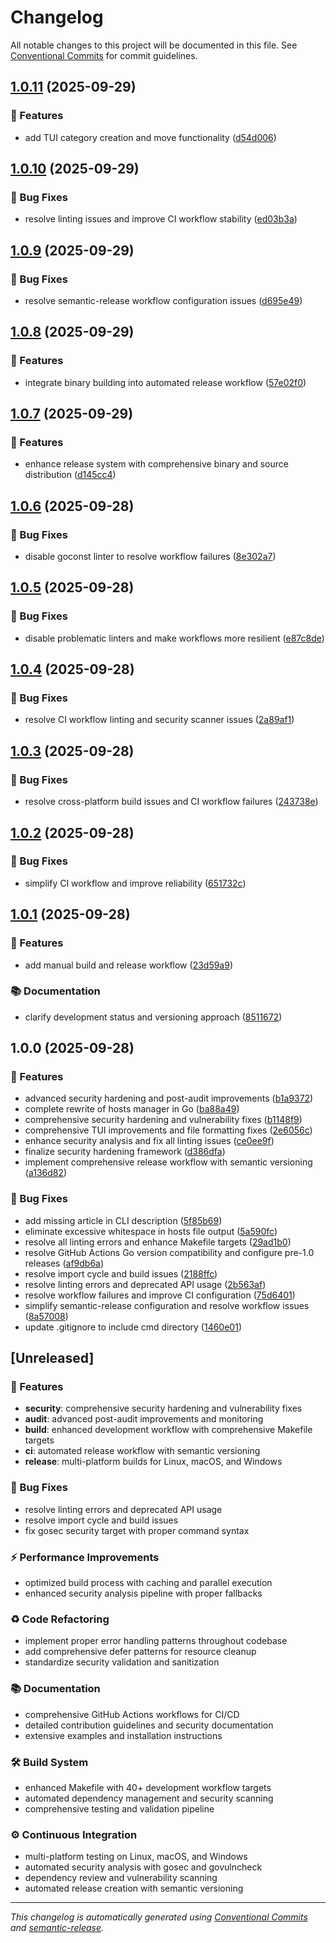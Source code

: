 # Changelog

All notable changes to this project will be documented in this file. See [Conventional Commits](https://conventionalcommits.org) for commit guidelines.

## [1.0.11](https://github.com/brandonhon/hosts-manager/compare/v1.0.10...v1.0.11) (2025-09-29)

### 🚀 Features

* add TUI category creation and move functionality ([d54d006](https://github.com/brandonhon/hosts-manager/commit/d54d006b6469e320fd53d3c2e04b1ca1f2256d43))

## [1.0.10](https://github.com/brandonhon/hosts-manager/compare/v1.0.9...v1.0.10) (2025-09-29)

### 🐛 Bug Fixes

* resolve linting issues and improve CI workflow stability ([ed03b3a](https://github.com/brandonhon/hosts-manager/commit/ed03b3afc2f5c8c3763036f956681b3ae01e73f5))

## [1.0.9](https://github.com/brandonhon/hosts-manager/compare/v1.0.8...v1.0.9) (2025-09-29)

### 🐛 Bug Fixes

* resolve semantic-release workflow configuration issues ([d695e49](https://github.com/brandonhon/hosts-manager/commit/d695e49c590ddf0a1039eb8728b66cc979651efd))

## [1.0.8](https://github.com/brandonhon/hosts-manager/compare/v1.0.7...v1.0.8) (2025-09-29)

### 🚀 Features

* integrate binary building into automated release workflow ([57e02f0](https://github.com/brandonhon/hosts-manager/commit/57e02f04a89f05f6d9460590a47f30517687e214))

## [1.0.7](https://github.com/brandonhon/hosts-manager/compare/v1.0.6...v1.0.7) (2025-09-29)

### 🚀 Features

* enhance release system with comprehensive binary and source distribution ([d145cc4](https://github.com/brandonhon/hosts-manager/commit/d145cc433c91e9c26fd2582b5f56af03a3ad19ec))

## [1.0.6](https://github.com/brandonhon/hosts-manager/compare/v1.0.5...v1.0.6) (2025-09-28)

### 🐛 Bug Fixes

* disable goconst linter to resolve workflow failures ([8e302a7](https://github.com/brandonhon/hosts-manager/commit/8e302a766b3d7277c94885670ed8d767b7b11873))

## [1.0.5](https://github.com/brandonhon/hosts-manager/compare/v1.0.4...v1.0.5) (2025-09-28)

### 🐛 Bug Fixes

* disable problematic linters and make workflows more resilient ([e87c8de](https://github.com/brandonhon/hosts-manager/commit/e87c8def419b1562aba1012ac3d0a93be8e8c1c2))

## [1.0.4](https://github.com/brandonhon/hosts-manager/compare/v1.0.3...v1.0.4) (2025-09-28)

### 🐛 Bug Fixes

* resolve CI workflow linting and security scanner issues ([2a89af1](https://github.com/brandonhon/hosts-manager/commit/2a89af1290f4598c1fe824d8f22e242e0be05ab1))

## [1.0.3](https://github.com/brandonhon/hosts-manager/compare/v1.0.2...v1.0.3) (2025-09-28)

### 🐛 Bug Fixes

* resolve cross-platform build issues and CI workflow failures ([243738e](https://github.com/brandonhon/hosts-manager/commit/243738ea7662324de0904fa1d640b93d79ae24e4))

## [1.0.2](https://github.com/brandonhon/hosts-manager/compare/v1.0.1...v1.0.2) (2025-09-28)

### 🐛 Bug Fixes

* simplify CI workflow and improve reliability ([651732c](https://github.com/brandonhon/hosts-manager/commit/651732c57200a2eab60ad84968076df4910bdd50))

## [1.0.1](https://github.com/brandonhon/hosts-manager/compare/v1.0.0...v1.0.1) (2025-09-28)

### 🚀 Features

* add manual build and release workflow ([23d59a9](https://github.com/brandonhon/hosts-manager/commit/23d59a9d23e81d6eb0d4b4d19161f9dda3bc08a9))

### 📚 Documentation

* clarify development status and versioning approach ([8511672](https://github.com/brandonhon/hosts-manager/commit/85116728545d33f6f1175ac1d259df781daae6e8))

## 1.0.0 (2025-09-28)

### 🚀 Features

* advanced security hardening and post-audit improvements ([b1a9372](https://github.com/brandonhon/hosts-manager/commit/b1a9372b1527797c9eda1dc6bab4e03db723377c))
* complete rewrite of hosts manager in Go ([ba88a49](https://github.com/brandonhon/hosts-manager/commit/ba88a4900fd546fe5e0189e748cd402976d1d844))
* comprehensive security hardening and vulnerability fixes ([b1148f9](https://github.com/brandonhon/hosts-manager/commit/b1148f98872133882413e978122893c4cf653d5b))
* comprehensive TUI improvements and file formatting fixes ([2e6056c](https://github.com/brandonhon/hosts-manager/commit/2e6056c03b40b9ec2d5234970c15de9fe25650f2))
* enhance security analysis and fix all linting issues ([ce0ee9f](https://github.com/brandonhon/hosts-manager/commit/ce0ee9ff0fade93b8ce7c02410e1c3dac66d4539))
* finalize security hardening framework ([d386dfa](https://github.com/brandonhon/hosts-manager/commit/d386dfa1faacfe66bb24c12714c0239b4c167dc5))
* implement comprehensive release workflow with semantic versioning ([a136d82](https://github.com/brandonhon/hosts-manager/commit/a136d82603ced7ef7b87fdc52ff30244f4a31fb7))

### 🐛 Bug Fixes

* add missing article in CLI description ([5f85b69](https://github.com/brandonhon/hosts-manager/commit/5f85b697b248d868e83a73e4b23645b19453397f))
* eliminate excessive whitespace in hosts file output ([5a590fc](https://github.com/brandonhon/hosts-manager/commit/5a590fc61e2a29aeed88d47f6949c0c379e39737))
* resolve all linting errors and enhance Makefile targets ([29ad1b0](https://github.com/brandonhon/hosts-manager/commit/29ad1b0dec629600f0966d364b5caef0782bac72))
* resolve GitHub Actions Go version compatibility and configure pre-1.0 releases ([af9db6a](https://github.com/brandonhon/hosts-manager/commit/af9db6a1bb27a7d5e7bb64a4b58d8f8115e2fe7b))
* resolve import cycle and build issues ([2188ffc](https://github.com/brandonhon/hosts-manager/commit/2188ffc4d628e058ae131b93c1cbaf3f678ee033))
* resolve linting errors and deprecated API usage ([2b563af](https://github.com/brandonhon/hosts-manager/commit/2b563afc1eb195bd6aa0687e9428f407e5a64436))
* resolve workflow failures and improve CI configuration ([75d6401](https://github.com/brandonhon/hosts-manager/commit/75d64018f8d95b2ace515423e9766ae9afd0948f))
* simplify semantic-release configuration and resolve workflow issues ([8a57008](https://github.com/brandonhon/hosts-manager/commit/8a570089d6e7a90ae208f281899493e7140d64ef))
* update .gitignore to include cmd directory ([1460e01](https://github.com/brandonhon/hosts-manager/commit/1460e017b1652505ef0077eb8a3f3fa04f3c9718))

## [Unreleased]

### 🚀 Features

- **security**: comprehensive security hardening and vulnerability fixes
- **audit**: advanced post-audit improvements and monitoring
- **build**: enhanced development workflow with comprehensive Makefile targets
- **ci**: automated release workflow with semantic versioning
- **release**: multi-platform builds for Linux, macOS, and Windows

### 🐛 Bug Fixes

- resolve linting errors and deprecated API usage
- resolve import cycle and build issues
- fix gosec security target with proper command syntax

### ⚡ Performance Improvements

- optimized build process with caching and parallel execution
- enhanced security analysis pipeline with proper fallbacks

### ♻️ Code Refactoring

- implement proper error handling patterns throughout codebase
- add comprehensive defer patterns for resource cleanup
- standardize security validation and sanitization

### 📚 Documentation

- comprehensive GitHub Actions workflows for CI/CD
- detailed contribution guidelines and security documentation
- extensive examples and installation instructions

### 🛠 Build System

- enhanced Makefile with 40+ development workflow targets
- automated dependency management and security scanning
- comprehensive testing and validation pipeline

### ⚙️ Continuous Integration

- multi-platform testing on Linux, macOS, and Windows
- automated security analysis with gosec and govulncheck
- dependency review and vulnerability scanning
- automated release creation with semantic versioning

---

*This changelog is automatically generated using [Conventional Commits](https://conventionalcommits.org) and [semantic-release](https://semantic-release.gitbook.io/).*
